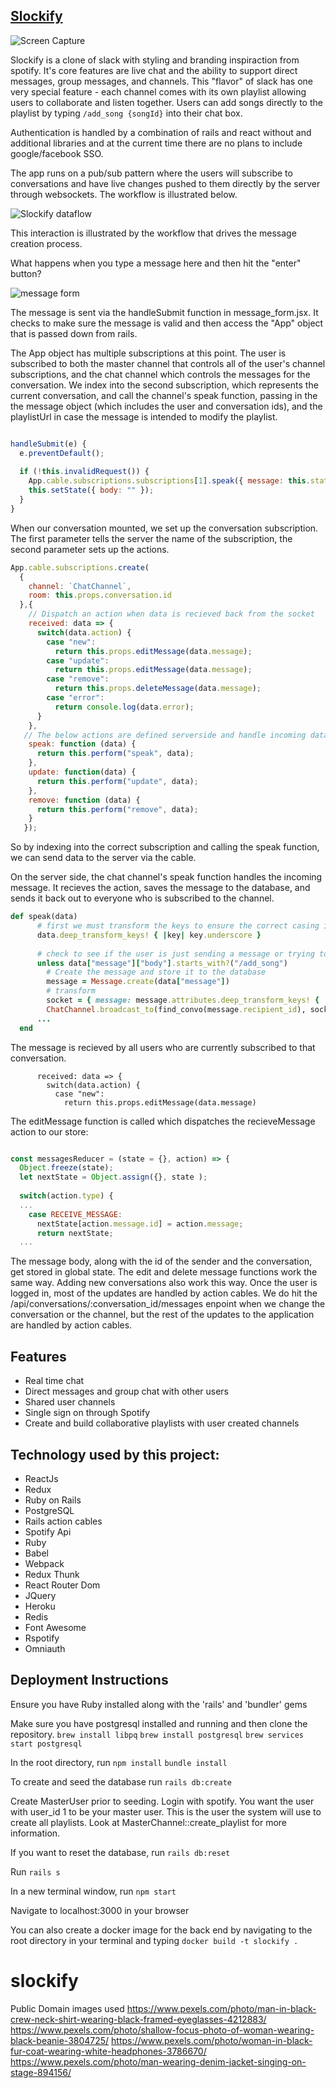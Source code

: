 ## [Slockify](https://slockify.herokuapp.com/#/)

![Screen Capture](https://media2.giphy.com/media/Ke2HDUYBNi5LA7KyE9/giphy.gif)

Slockify is a clone of slack with styling and branding inspiraction from spotify. It's core features are live chat and the ability to support direct messages, group messages, and channels. This "flavor" of slack has one very special feature - each channel comes with its own playlist allowing users to collaborate and listen together. Users can add songs directly to the playlist by typing `/add_song {songId}` into their chat box.

Authentication is handled by a combination of rails and react without and additional libraries and at the current time there are no plans to include google/facebook SSO. 

The app runs on a pub/sub pattern where the users will subscribe to conversations and have live changes pushed to them directly by the server through websockets. The workflow is illustrated below.

![Slockify dataflow](https://i.imgur.com/eKRUWpr.png)

This interaction is illustrated by the workflow that drives the message creation process.

What happens when you type a message here and then hit the "enter" button?

![message form](https://i.imgur.com/B2D95uf.png)

The message is sent via the handleSubmit function in message_form.jsx. It checks to make sure the message is valid and then access the "App" object that is passed down from rails.

The App object has multiple subscriptions at this point. The user is subscribed to both the master channel that controls all of the user's channel subscriptions, and the chat channel which controls the messages for the conversation. We index into the second subscription, which represents the current conversation, and call the channel's speak function, passing in the the message object (which includes the user and conversation ids), and the playlistUrl in case the message is intended to modify the playlist.

```message_form.jsx

handleSubmit(e) {
  e.preventDefault();
    
  if (!this.invalidRequest()) {
    App.cable.subscriptions.subscriptions[1].speak({ message: this.state, playlistUrl: this.props.playlistUrl });
    this.setState({ body: "" });
  }
}
```

When our conversation mounted, we set up the conversation subscription. The first parameter tells the server the name of the subscription, the second parameter sets up the actions.

```conversations_container.jsx
App.cable.subscriptions.create(
  { 
    channel: `ChatChannel`, 
    room: this.props.conversation.id 
  },{
    // Dispatch an action when data is recieved back from the socket 
    received: data => {
      switch(data.action) {
        case "new":
          return this.props.editMessage(data.message);
        case "update": 
          return this.props.editMessage(data.message);
        case "remove":
          return this.props.deleteMessage(data.message);
        case "error":
          return console.log(data.error);
      }
    },
   // The below actions are defined serverside and handle incoming data
    speak: function (data) {
      return this.perform("speak", data);
    },
    update: function(data) {
      return this.perform("update", data);
    },
    remove: function (data) {
      return this.perform("remove", data);
    }
   });
```

So by indexing into the correct subscription and calling the speak function, we can send data to the server via the cable.

On the server side, the chat channel's speak function handles the incoming message. It recieves the action, saves the message to the database, and sends it back out to everyone who is subscribed to the channel.

```chat_channel.rb
def speak(data)
      # first we must transform the keys to ensure the correct casing in ruby
      data.deep_transform_keys! { |key| key.underscore }
      
      # check to see if the user is just sending a message or trying to add a song to a playlist
      unless data["message"]["body"].starts_with?("/add_song")
        # Create the message and store it to the database
        message = Message.create(data["message"])
        # transform
        socket = { message: message.attributes.deep_transform_keys! { |key| key.camelize(:lower) }, action: "new" }
        ChatChannel.broadcast_to(find_convo(message.recipient_id), socket)
      ...
  end
```

The message is recieved by all users who are currently subscribed to that conversation. 

```
      received: data => {
        switch(data.action) {
          case "new":
            return this.props.editMessage(data.message)
```
The editMessage function is called which dispatches the recieveMessage action to our store:

```messages_reducer.jsx

const messagesReducer = (state = {}, action) => {
  Object.freeze(state);
  let nextState = Object.assign({}, state );
  
  switch(action.type) {
  ...
    case RECEIVE_MESSAGE:
      nextState[action.message.id] = action.message;
      return nextState;
  ...
```

The message body, along with the id of the sender and the conversation, get stored in global state. The edit and delete message functions work the same way. Adding new conversations also work this way. Once the user is logged in, most of the updates are handled by action cables. We do hit the /api/conversations/:conversation_id/messages enpoint when we change the conversation or the channel, but the rest of the updates to the application are handled by action cables.



## Features

 - Real time chat
 - Direct messages and group chat with other users
 - Shared user channels
 - Single sign on through Spotify
 - Create and build collaborative playlists with user created channels

## Technology used by this project:

- ReactJs
- Redux
- Ruby on Rails
- PostgreSQL
- Rails action cables
- Spotify Api
- Ruby
- Babel
- Webpack
- Redux Thunk
- React Router Dom
- JQuery
- Heroku
- Redis
- Font Awesome
- Rspotify
- Omniauth

## Deployment Instructions
Ensure you have Ruby installed along with the 'rails' and 'bundler' gems

Make sure you have postgresql installed and running and then clone the repository.
`brew install libpq`
`brew install postgresql`
`brew services start postgresql`

In the root directory, run
`npm install`
`bundle install`

To create and seed the database run
`rails db:create`

Create MasterUser prior to seeding. Login with spotify. You want the user with user_id 1 to be your master user. This is the user the system will use to create all playlists. Look at MasterChannel::create_playlist for more information.

If you want to reset the database, run
`rails db:reset`

Run
`rails s`

In a new terminal window, run
`npm start`

Navigate to localhost:3000 in your browser

You can also create a docker image for the back end by navigating to the root directory in your terminal and typing
`docker build -t slockify .`


# slockify

Public Domain images used
https://www.pexels.com/photo/man-in-black-crew-neck-shirt-wearing-black-framed-eyeglasses-4212883/
https://www.pexels.com/photo/shallow-focus-photo-of-woman-wearing-black-beanie-3804725/
https://www.pexels.com/photo/woman-in-black-fur-coat-wearing-white-headphones-3786670/
https://www.pexels.com/photo/man-wearing-denim-jacket-singing-on-stage-894156/
